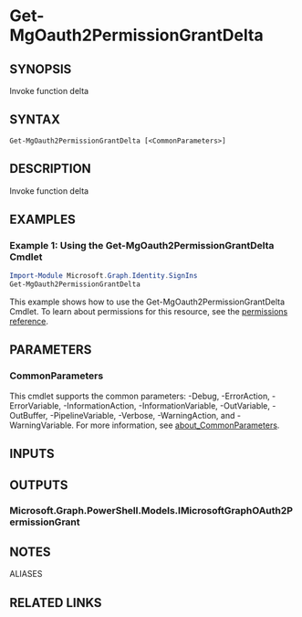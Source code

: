 ﻿---
external help file: Microsoft.Graph.Identity.SignIns-help.xml
Module Name: Microsoft.Graph.Identity.SignIns
online version: https://docs.microsoft.com/en-us/powershell/module/microsoft.graph.identity.signins/get-mgoauth2permissiongrantdelta
schema: 2.0.0
---

# Get-MgOauth2PermissionGrantDelta

## SYNOPSIS
Invoke function delta

## SYNTAX

```
Get-MgOauth2PermissionGrantDelta [<CommonParameters>]
```

## DESCRIPTION
Invoke function delta

## EXAMPLES

### Example 1: Using the Get-MgOauth2PermissionGrantDelta Cmdlet
```powershell
Import-Module Microsoft.Graph.Identity.SignIns
Get-MgOauth2PermissionGrantDelta
```

This example shows how to use the Get-MgOauth2PermissionGrantDelta Cmdlet.
To learn about permissions for this resource, see the [permissions reference](/graph/permissions-reference).

## PARAMETERS

### CommonParameters
This cmdlet supports the common parameters: -Debug, -ErrorAction, -ErrorVariable, -InformationAction, -InformationVariable, -OutVariable, -OutBuffer, -PipelineVariable, -Verbose, -WarningAction, and -WarningVariable. For more information, see [about_CommonParameters](http://go.microsoft.com/fwlink/?LinkID=113216).

## INPUTS

## OUTPUTS

### Microsoft.Graph.PowerShell.Models.IMicrosoftGraphOAuth2PermissionGrant
## NOTES

ALIASES

## RELATED LINKS
